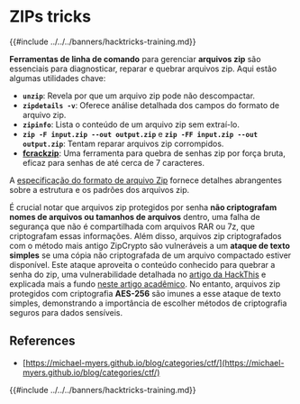 # ZIPs tricks

{{#include ../../../banners/hacktricks-training.md}}

**Ferramentas de linha de comando** para gerenciar **arquivos zip** são essenciais para diagnosticar, reparar e quebrar arquivos zip. Aqui estão algumas utilidades chave:

- **`unzip`**: Revela por que um arquivo zip pode não descompactar.
- **`zipdetails -v`**: Oferece análise detalhada dos campos do formato de arquivo zip.
- **`zipinfo`**: Lista o conteúdo de um arquivo zip sem extraí-lo.
- **`zip -F input.zip --out output.zip`** e **`zip -FF input.zip --out output.zip`**: Tentam reparar arquivos zip corrompidos.
- **[fcrackzip](https://github.com/hyc/fcrackzip)**: Uma ferramenta para quebra de senhas zip por força bruta, eficaz para senhas de até cerca de 7 caracteres.

A [especificação do formato de arquivo Zip](https://pkware.cachefly.net/webdocs/casestudies/APPNOTE.TXT) fornece detalhes abrangentes sobre a estrutura e os padrões dos arquivos zip.

É crucial notar que arquivos zip protegidos por senha **não criptografam nomes de arquivos ou tamanhos de arquivos** dentro, uma falha de segurança que não é compartilhada com arquivos RAR ou 7z, que criptografam essas informações. Além disso, arquivos zip criptografados com o método mais antigo ZipCrypto são vulneráveis a um **ataque de texto simples** se uma cópia não criptografada de um arquivo compactado estiver disponível. Este ataque aproveita o conteúdo conhecido para quebrar a senha do zip, uma vulnerabilidade detalhada no [artigo da HackThis](https://www.hackthis.co.uk/articles/known-plaintext-attack-cracking-zip-files) e explicada mais a fundo [neste artigo acadêmico](https://www.cs.auckland.ac.nz/~mike/zipattacks.pdf). No entanto, arquivos zip protegidos com criptografia **AES-256** são imunes a esse ataque de texto simples, demonstrando a importância de escolher métodos de criptografia seguros para dados sensíveis.

## References

- [https://michael-myers.github.io/blog/categories/ctf/](https://michael-myers.github.io/blog/categories/ctf/)

{{#include ../../../banners/hacktricks-training.md}}
